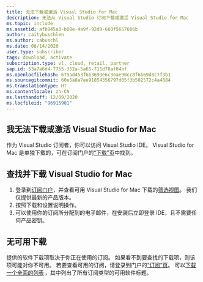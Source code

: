 ```yaml
---
title: 无法下载或激活 Visual Studio for Mac
description: 无法从 Visual Studio 订阅下载或激活 Visual Studio for Mac
ms.topic: include
ms.assetid: afb945a3-b08e-4a9f-92d9-660f5657686b
author: caitybuschlen
ms.author: cabuschl
ms.date: 08/14/2020
user.type: subscriber
tags: download, activate
subscription.type: vl, cloud, retail, partner
sap.id: 53a7a6d4-7755-352a-5a65-715d78af84bf
ms.openlocfilehash: 679ad453f6b3693e6c3eae90cc8f6b69d8c7f3b1
ms.sourcegitcommit: 60e5a8a7ee91854356797d05f3b502572c4a4884
ms.translationtype: HT
ms.contentlocale: zh-CN
ms.lasthandoff: 12/09/2020
ms.locfileid: "96915901"
---
```

## <a name="im-unable-to-download-or-activate-visual-studio-for-mac"></a>我无法下载或激活 Visual Studio for Mac

作为 Visual Studio 订阅者，你可以访问 Visual Studio IDE。 Visual Studio for Mac 是单独下载的，可在订阅门户的[“下载”页](https://my.visualstudio.com/Downloads)中找到。  

## <a name="find-and-download-visual-studio-for-mac"></a>查找并下载 Visual Studio for Mac 
1. 登录到[订阅门户](https://my.visualstudio.com/benefits)，并查看可用 Visual Studio for Mac 下载的[筛选视图](https://my.visualstudio.com/Downloads?q=Visual%20Studio%20for%20mac&pgroup=)。 我们仅提供最新的产品版本。 
2. 按照下载和设置说明操作。 
1. 可以使用你的订阅所分配到的电子邮件，在安装后立即登录 IDE，且不需要任何产品密钥。

## <a name="no-download-available"></a>无可用下载 
提供的软件下载项取决于你正在使用的订阅。 如果看不到要查找的下载项，则该项可能对你不可用。 若要查看可用的订阅，请登录到门户的[“订阅”页](https://my.visualstudio.com/subscriptions)。 可以[下载一个全面的列表](https://download.microsoft.com/download/1/5/4/15454442-CF17-47B9-A65D-DF84EF88511B/Visual_Studio_by_Subscription_Level.xlsx) ，其中列出了所有订阅类型的可用软件标题。